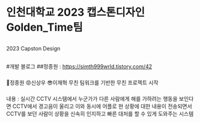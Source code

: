 # 인천대학교 2023 캡스톤디자인 Golden_Time팀

##
2023 Capston Design
##
#개발 블로그 
##정종원 : https://simth999wrld.tistory.com/42
###
🤔정종원 😡신상우 😎이재혁 
무친 팀워크를 기반한 무친 프로젝트 시작
###

###
내용 : 
실시간 CCTV 시스템에서 누군가가 다른 사람에게 해를 가하려는 행동을 보인다면 CCTV에서 경고음이 울리고 이와 동시에 어플로 현 상황에 대한 내용이 전송되면서 CCTV를 보던 사람이 상황을 신속히 인지하고 빠른 대처를 할 수 있게 도와주는 시스템
###



